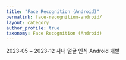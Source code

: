 ```yaml
---
title: "Face Recognition (Android)"
permalink: face-recognition-android/
layout: category
author_profile: true
taxonomy: Face Recognition (Android)
---
```


2023-05 ~ 2023-12 사내 얼굴 인식 Android 개발
